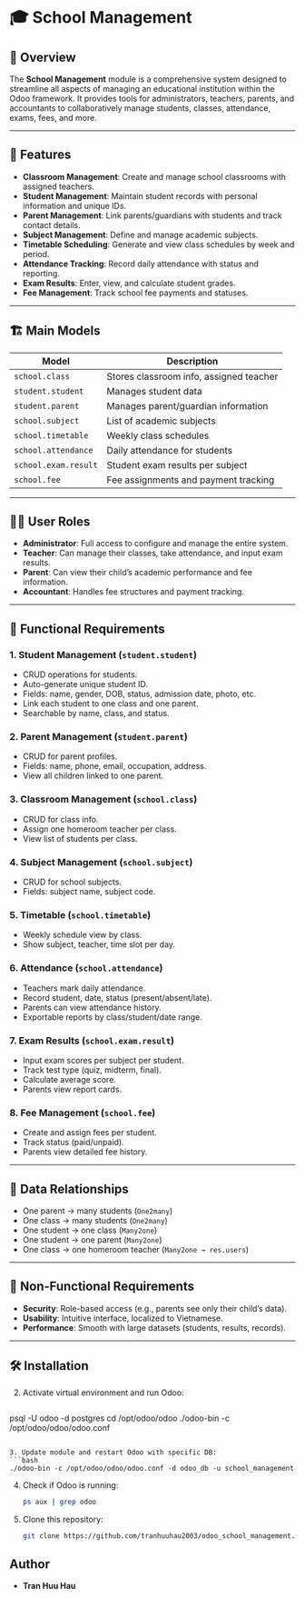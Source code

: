 # 🎓 School Management

## 🧾 Overview

The **School Management** module is a comprehensive system designed to streamline all aspects of managing an educational institution within the Odoo framework. It provides tools for administrators, teachers, parents, and accountants to collaboratively manage students, classes, attendance, exams, fees, and more.

---

## 🚀 Features

- **Classroom Management**: Create and manage school classrooms with assigned teachers.
- **Student Management**: Maintain student records with personal information and unique IDs.
- **Parent Management**: Link parents/guardians with students and track contact details.
- **Subject Management**: Define and manage academic subjects.
- **Timetable Scheduling**: Generate and view class schedules by week and period.
- **Attendance Tracking**: Record daily attendance with status and reporting.
- **Exam Results**: Enter, view, and calculate student grades.
- **Fee Management**: Track school fee payments and statuses.

---

## 🏗️ Main Models

| Model                 | Description                                |
|----------------------|--------------------------------------------|
| `school.class`       | Stores classroom info, assigned teacher    |
| `student.student`    | Manages student data                       |
| `student.parent`     | Manages parent/guardian information        |
| `school.subject`     | List of academic subjects                  |
| `school.timetable`   | Weekly class schedules                     |
| `school.attendance`  | Daily attendance for students              |
| `school.exam.result` | Student exam results per subject           |
| `school.fee`         | Fee assignments and payment tracking       |

---

## 🧑‍💻 User Roles

- **Administrator**: Full access to configure and manage the entire system.
- **Teacher**: Can manage their classes, take attendance, and input exam results.
- **Parent**: Can view their child’s academic performance and fee information.
- **Accountant**: Handles fee structures and payment tracking.

---

## 📐 Functional Requirements

### 1. Student Management (`student.student`)
- CRUD operations for students.
- Auto-generate unique student ID.
- Fields: name, gender, DOB, status, admission date, photo, etc.
- Link each student to one class and one parent.
- Searchable by name, class, and status.

### 2. Parent Management (`student.parent`)
- CRUD for parent profiles.
- Fields: name, phone, email, occupation, address.
- View all children linked to one parent.

### 3. Classroom Management (`school.class`)
- CRUD for class info.
- Assign one homeroom teacher per class.
- View list of students per class.

### 4. Subject Management (`school.subject`)
- CRUD for school subjects.
- Fields: subject name, subject code.

### 5. Timetable (`school.timetable`)
- Weekly schedule view by class.
- Show subject, teacher, time slot per day.

### 6. Attendance (`school.attendance`)
- Teachers mark daily attendance.
- Record student, date, status (present/absent/late).
- Parents can view attendance history.
- Exportable reports by class/student/date range.

### 7. Exam Results (`school.exam.result`)
- Input exam scores per subject per student.
- Track test type (quiz, midterm, final).
- Calculate average score.
- Parents view report cards.

### 8. Fee Management (`school.fee`)
- Create and assign fees per student.
- Track status (paid/unpaid).
- Parents view detailed fee history.

---

## 🔗 Data Relationships

- One parent → many students (`One2many`)
- One class → many students (`One2many`)
- One student → one class (`Many2one`)
- One student → one parent (`Many2one`)
- One class → one homeroom teacher (`Many2one → res.users`)

---

## 🔐 Non-Functional Requirements

- **Security**: Role-based access (e.g., parents see only their child’s data).
- **Usability**: Intuitive interface, localized to Vietnamese.
- **Performance**: Smooth with large datasets (students, results, records).

---

## 🛠️ Installation
2. Activate virtual environment and run Odoo:
   ```bash
psql -U odoo -d postgres
   cd /opt/odoo/odoo
   ./odoo-bin -c /opt/odoo/odoo/odoo.conf
   ```

3. Update module and restart Odoo with specific DB:
   ```bash
   ./odoo-bin -c /opt/odoo/odoo/odoo.conf -d odoo_db -u school_management
   ```

4. Check if Odoo is running:
   ```bash
   ps aux | grep odoo
   ```


1. Clone this repository:
   ```bash
   git clone https://github.com/tranhuuhau2003/odoo_school_management.git


## Author

- **Tran Huu Hau**
